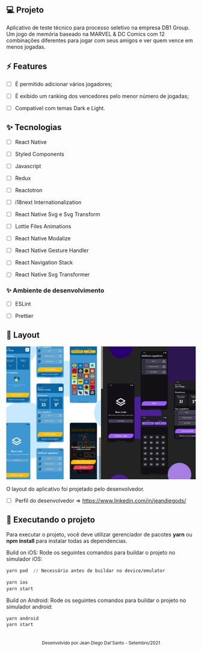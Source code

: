 ## 💻 Projeto
Aplicativo de teste técnico para processo seletivo na empresa DB1 Group. Um jogo de memória baseado na MARVEL & DC Comics com 12 combinações diferentes para jogar com seus amigos e ver quem vence em menos jogadas. 
## ⚡️ Features 


-   [ ] É permitido adicionar vários jogadores;
-   [ ] É exibido um ranking dos vencedores pelo menor número de jogadas;
-   [ ] Compatível com temas Dark e Light.


## ✨ Tecnologias

-   [ ] React Native
-   [ ] Styled Components
-   [ ] Javascript
-   [ ] Redux
-   [ ] Reactotron
-   [ ] i18next Internationalization
-   [ ] React Native Svg e Svg Transform
-   [ ] Lottie Files Animations
-   [ ] React Native Modalize
-   [ ] React Native Gesture Handler
-   [ ] React Navigation Stack
-   [ ] React Native Svg Transformer


### ✨ Ambiente de desenvolvimento
-   [ ] ESLint
-   [ ] Prettier


## 🔖 Layout

![layout](.github/layout.png?style=flat)

O layout do aplicativo foi projetado pelo desenvolvedor.

- [ ] Perfil do desenvolvedor => https://www.linkedin.com/in/jeandiegods/


## 💫 Executando o projeto

Para executar o projeto, você deve utilizar gerenciador de pacotes **yarn** ou **npm install** para instalar todas as dependencias. 

Build on iOS: Rode os seguintes comandos para buildar o projeto no simulador iOS:

```cl
yarn pod  // Necessário antes de buildar no device/emulator
```

```cl
yarn ios
yarn start
```


Build on Android: Rode os seguintes comandos para buildar o projeto no simulador android:

```cl
yarn android
yarn start
```

<br />

<div align="center">
  <small>Desenvolvido por Jean Diego Dal'Santo - Setembro/2021</small>
</div>
